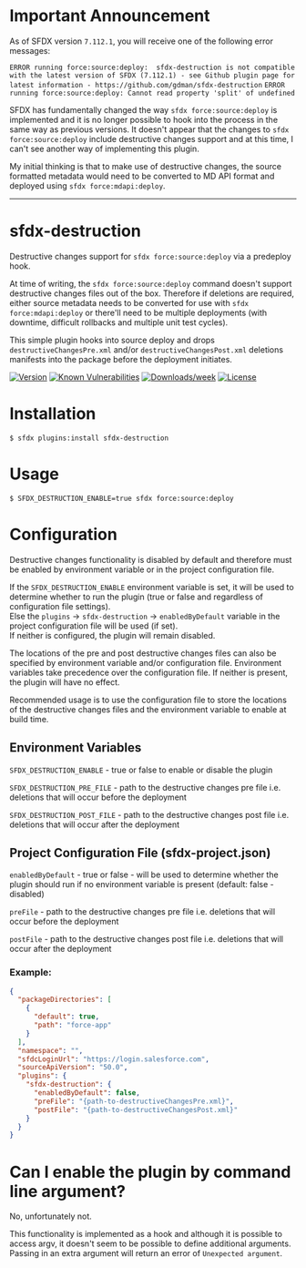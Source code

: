 # Important Announcement

As of SFDX version `7.112.1`, you will receive one of the following error messages:

`ERROR running force:source:deploy:  sfdx-destruction is not compatible with the latest version of SFDX (7.112.1) - see Github plugin page for latest information - https://github.com/gdman/sfdx-destruction`
`ERROR running force:source:deploy: Cannot read property 'split' of undefined`

SFDX has fundamentally changed the way `sfdx force:source:deploy` is implemented and it is no longer possible to hook into the process in the same way as previous versions. It doesn't appear that the changes to `sfdx force:source:deploy` include destructive changes support and at this time, I can't see another way of implementing this plugin.

My initial thinking is that to make use of destructive changes, the source formatted metadata would need to be converted to MD API format and deployed using `sfdx force:mdapi:deploy`.

---
sfdx-destruction
================

Destructive changes support for `sfdx force:source:deploy` via a predeploy hook.

At time of writing, the `sfdx force:source:deploy` command doesn't support destructive changes files out of the box. Therefore if deletions are required, either source metadata needs to be converted for use with `sfdx force:mdapi:deploy` or there'll need to be multiple deployments (with downtime, difficult rollbacks and multiple unit test cycles).

This simple plugin hooks into source deploy and drops `destructiveChangesPre.xml` and/or `destructiveChangesPost.xml` deletions manifests into the package before the deployment initiates.

[![Version](https://img.shields.io/npm/v/sfdx-destruction.svg)](https://npmjs.org/package/sfdx-destruction)
[![Known Vulnerabilities](https://snyk.io/test/github/gdman/sfdx-destruction/badge.svg)](https://snyk.io/test/github/gdman/sfdx-destruction)
[![Downloads/week](https://img.shields.io/npm/dw/sfdx-destruction.svg)](https://npmjs.org/package/sfdx-destruction)
[![License](https://img.shields.io/npm/l/sfdx-destruction.svg)](https://github.com/gdman/sfdx-destruction/blob/master/package.json)

# Installation

```sh-session
$ sfdx plugins:install sfdx-destruction
```

# Usage

```sh-session
$ SFDX_DESTRUCTION_ENABLE=true sfdx force:source:deploy
```

# Configuration

Destructive changes functionality is disabled by default and therefore must be enabled by environment variable or in the project configuration file.

If the `SFDX_DESTRUCTION_ENABLE` environment variable is set, it will be used to determine whether to run the plugin (true or false and regardless of configuration file settings).  
Else the `plugins` -> `sfdx-destruction` -> `enabledByDefault` variable in the project configuration file will be used (if set).  
If neither is configured, the plugin will remain disabled.  

The locations of the pre and post destructive changes files can also be specified by environment variable and/or configuration file. Environment variables take precedence over the configuration file. If neither is present, the plugin will have no effect.

Recommended usage is to use the configuration file to store the locations of the destructive changes files and the environment variable to enable at build time.

## Environment Variables

`SFDX_DESTRUCTION_ENABLE` - true or false to enable or disable the plugin

`SFDX_DESTRUCTION_PRE_FILE` - path to the destructive changes pre file i.e. deletions that will occur before the deployment

`SFDX_DESTRUCTION_POST_FILE` - path to the destructive changes post file i.e. deletions that will occur after the deployment

## Project Configuration File (sfdx-project.json)

`enabledByDefault` - true or false - will be used to determine whether the plugin should run if no environment variable is present (default: false - disabled)

`preFile` - path to the destructive changes pre file i.e. deletions that will occur before the deployment

`postFile` - path to the destructive changes post file i.e. deletions that will occur after the deployment

### Example:
```json
{
  "packageDirectories": [
    {
      "default": true,
      "path": "force-app"
    }
  ],
  "namespace": "",
  "sfdcLoginUrl": "https://login.salesforce.com",
  "sourceApiVersion": "50.0",
  "plugins": {
    "sfdx-destruction": {
      "enabledByDefault": false,
      "preFile": "{path-to-destructiveChangesPre.xml}",
      "postFile": "{path-to-destructiveChangesPost.xml}"
    }
  }
}
```

# Can I enable the plugin by command line argument?

No, unfortunately not.

This functionality is implemented as a hook and although it is possible to access argv, it doesn't seem to be possible to define additional arguments. Passing in an extra argument will return an error of `Unexpected argument`.
